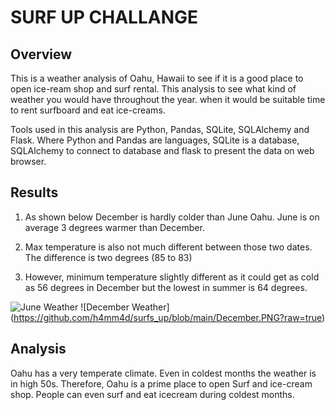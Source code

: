 # SURF UP CHALLANGE


## Overview  

This is a weather analysis of Oahu, Hawaii to see if it is a good place to open ice-ream shop and surf rental. This analysis to see what kind of weather you would have throughout the year. when it would be suitable time to rent surfboard and eat ice-creams.  

Tools used in this analysis are Python, Pandas, SQLite, SQLAlchemy and Flask. Where Python and Pandas are languages, SQLite is a database, SQLAlchemy to connect to database and flask to present the data on web browser.   

 
 
 

## Results  

1. As shown below December is hardly colder than June Oahu. June is on average 3 degrees warmer than December.  

2. Max temperature is also not much different between those two dates. The difference is two degrees (85 to 83) 

3. However, minimum temperature slightly different as it could get as cold as 56 degrees in December but the lowest in summer is 64 degrees.  

![June Weather](https://github.com/h4mm4d/surfs_up/blob/main/June.PNG?raw=true) ![December Weather] (https://github.com/h4mm4d/surfs_up/blob/main/December.PNG?raw=true) 
 
 

## Analysis 

Oahu has a very temperate climate. Even in coldest months the weather is in high 50s. Therefore, Oahu is a prime place to open Surf and ice-cream shop. People can even surf and eat icecream during coldest months.  